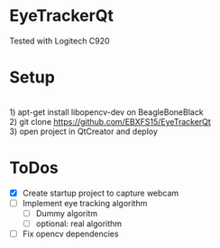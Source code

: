 # EyeTrackerQt
Tested with Logitech C920

# Setup
<br/>1) apt-get install libopencv-dev on BeagleBoneBlack
<br/>2) git clone https://github.com/EBXFS15/EyeTrackerQt
<br/>3) open project in QtCreator and deploy

# ToDos
- [x] Create startup project to capture webcam
- [ ] Implement eye tracking algorithm
  - [ ] Dummy algoritm
  - [ ] optional: real algorithm
- [ ] Fix opencv dependencies
